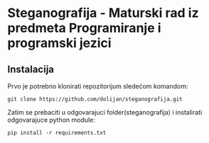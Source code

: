 # Steganografija - Maturski rad iz predmeta Programiranje i programski jezici

## Instalacija

Prvo je potrebno klonirati repozitorijum sledećom komandom:

```
git clone https://github.com/dolijan/steganografija.git
```

Zatim se prebaciti u odgovarajuci folder(steganografija) i instalirati odgovarajuce python module:

```
pip install -r requirements.txt
```


